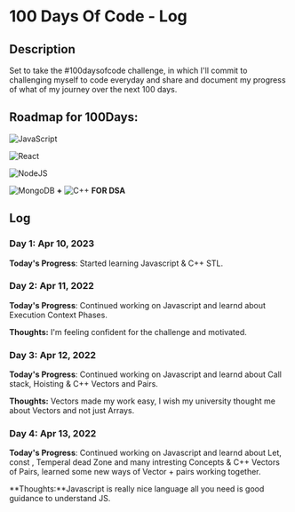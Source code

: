 # 100 Days Of Code - Log

## Description
Set to take the #100daysofcode challenge, in which I'll commit to challenging myself to code everyday and share and document my progress of what of my journey over the next 100 days.
## Roadmap for 100Days:
![JavaScript](https://img.shields.io/badge/javascript-%23323330.svg?style=for-the-badge&logo=javascript&logoColor=%23F7DF1E) 

![React](https://img.shields.io/badge/react-%2320232a.svg?style=for-the-badge&logo=react&logoColor=%2361DAFB)

![NodeJS](https://img.shields.io/badge/node.js-6DA55F?style=for-the-badge&logo=node.js&logoColor=white) 

![MongoDB](https://img.shields.io/badge/MongoDB-%234ea94b.svg?style=for-the-badge&logo=mongodb&logoColor=white) 
 **+**
![C++](https://img.shields.io/badge/c++-%2300599C.svg?style=for-the-badge&logo=c%2B%2B&logoColor=white) **FOR DSA**


## Log
### Day 1: Apr 10, 2023
**Today's Progress**: Started learning Javascript & C++ STL.

### Day 2: Apr 11, 2022
**Today's Progress**: Continued working on Javascript and learnd about Execution Context Phases.

**Thoughts:** I'm feeling confident for the challenge and motivated.

### Day 3: Apr 12, 2022
**Today's Progress**: Continued working on Javascript and learnd about Call stack, Hoisting & C++ Vectors and Pairs.

**Thoughts:** Vectors made my work easy, I wish my university thought me about Vectors and not just Arrays.

### Day 4: Apr 13, 2022
**Today's Progress**: Continued working on Javascript and learnd about Let, const , Temperal dead Zone and many intresting Concepts & C++ Vectors of Pairs, learned some new ways of Vector + pairs working together.

**Thoughts:**Javascript is really nice language all you need is good guidance to understand JS.







